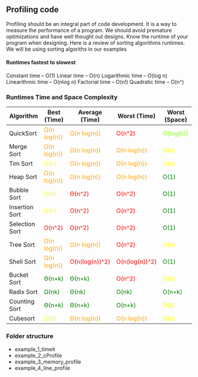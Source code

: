 
## Profiling code

Profiling should be an integral part of code development. It is a way to measure the performance of a program. We should avoid premature optimizations and 
have well thought out designs. Know the runtime of your program when designing. Here is a review of sorting algorithms runtimes. We will be using sorting algoriths 
in our examples


#### Runtimes fastest to slowest
Constant time – O(1)
Linear time – O(n)
Logarithmic time – O(log n)
Linearithmic time – O(nlog n)
Factorial time – O(n!)
Quadratic time – O(n^)

### Runtimes Time and Space Complexity

| Algorithm      | Best (Time) | Average (Time) | Worst (Time)   | Worst (Space) |
|----------------|-------------|----------------|----------------|---------------|
| QuickSort      | <span style="color:orange">Ω(n log(n))</span> | <span style="color:orange">Ω(n log(n))</span>    | <span style="color:red">O(n^2) </span>        | <span style="color:chartreuse"> O(log(n)) </span>    |
| Merge Sort     | <span style="color:orange">Ω(n log(n))</span> | <span style="color:orange">Ω(n log(n))</span>    | <span style="color:orange">Ω(n log(n))</span>  | <span style="color:yellow">O(n) </span>      |
| Tim Sort       | <span style="color:yellow">Ω(n)</span>        | <span style="color:orange">Ω(n log(n))</span>    | <span style="color:orange">Ω(n log(n))</span>    | <span style="color:yellow">O(n)</span>          |
| Heap Sort      | <span style="color:orange">Ω(n log(n))</span> | <span style="color:orange">Ω(n log(n))</span>    | <span style="color:orange">Ω(n log(n))</span>    | <span style="color:green"> O(1) </span>          |
| Bubble Sort    | <span style="color:yellow">Ω(n)</span>        | <span style="color:red"> Θ(n^2)  </span>         | <span style="color:red">O(n^2)</span>         | <span style="color:green"> O(1) </span>          |
| Insertion Sort | <span style="color:yellow">Ω(n)</span>        | <span style="color:red">O(n^2)</span>         | <span style="color:red">O(n^2)</span>         | <span style="color:green"> O(1) </span>          |
| Selection Sort | <span style="color:red">O(n^2)</span>      | <span style="color:red">O(n^2)</span>         | <span style="color:red">O(n^2)</span>         | <span style="color:green"> O(1) </span>          |
| Tree Sort      | <span style="color:orange">Ω(n log(n))</span> | <span style="color:orange">Ω(n log(n))</span>    | <span style="color:red">O(n^2)</span>         | <span style="color:yellow">O(n)</span>          |
| Shell Sort     | <span style="color:orange">Ω(n log(n))</span> | <span style="color:red">O(n(log(n))^2) </span> | <span style="color:red">O(n(log(n))^2) </span> | <span style="color:green"> O(1) </span>          |
| Bucket Sort    | <span style="color:green"> Θ(n+k) </span>      | <span style="color:green"> Θ(n+k) </span>         | <span style="color:red">O(n^2)</span>         | <span style="color:yellow">O(n)</span>          |
| Radix Sort     | <span style="color:green"> Ω(nk)</span>       | <span style="color:green"> Θ(nk) </span>         | <span style="color:green">O(nk)  </span>         | <span style="color:green">O(n+k)  </span>        |
| Counting Sort  | <span style="color:green"> Θ(n+k) </span>      | <span style="color:green"> Θ(n+k) </span>         | <span style="color:green">O(n+k)  </span>       | <span style="color:yellow">O(k)   </span>         |
| Cubesort       | <span style="color:yellow">Ω(n)</span>        | <span style="color:orange"> Θ(n log(n))  </span>   | <span style="color:orange">O(n log(n))  </span>   | <span style="color:yellow">O(n)</span>          |

### Folder structure

* example_1_timeit
* example_2_cProfile
* example_3_memory_profile
* example_4_line_profile


